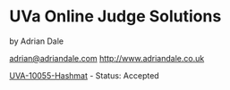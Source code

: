 UVa Online Judge Solutions
==========================

by Adrian Dale

adrian@adriandale.com
http://www.adriandale.co.uk

[UVA-10055-Hashmat](http://uva.onlinejudge.org/index.php?option=com_onlinejudge&Itemid=8&page=show_problem&problem=996) - Status: Accepted
